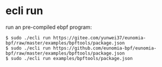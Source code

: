 # ecli run

run an pre-compiled ebpf program:

```console
$ sudo ./ecli run https://gitee.com/yunwei37/eunomia-bpf/raw/master/examples/bpftools/package.json
$ sudo ./ecli run https://github.com/eunomia-bpf/eunomia-bpf/raw/master/examples/bpftools/package.json
$ sudo ./ecli run examples/bpftools/package.json
```

